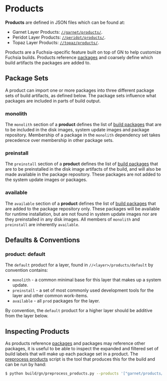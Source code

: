 # Products

**Products** are defined in JSON files which can be found at:

* Garnet Layer Products: [`//garnet/products/`][garnet-products-source].
* Peridot Layer Products: [`//peridot/products/`][peridot-products-source].
* Topaz Layer Products: [`//topaz/products/`][topaz-products-source].

Products are a Fuchsia-specific feature built on top of GN to help customize
Fuchsia builds. Products reference [packages](packages.md) and coarsely
define which build artifacts the packages are added to.

## Package Sets

A product can import one or more packages into three different package sets
of build artifacts, as defined below. The package sets influence what
packages are included in parts of build output.

### monolith

The `monolith` section of a **product** defines the list of [build
packages](packages.md) that are to be included in the disk images, system
update images and package repository. Membership of a package in the
`monolith` dependency set takes precedence over membership in other package
sets.

### preinstall

The `preinstall` section of a **product** defines the list of [build
packages](packages.md) that are to be preinstalled in the disk image
artifacts of the build, and will also be made available in the package
repository. These packages are not added to the system update images or
packages.

### available

The `available` section of a **product** defines the list of [build
packages](packages.md) that are added to the package repository only. These
packages will be available for runtime installation, but are not found in
system update images nor are they preinstalled in any disk images. All
members of `monolith` and `preinstall` are inherently `available`.

## Defaults & Conventions

### product: default

The `default` product for a layer, found in `//<layer>/products/default` by
convention contains:

* `monolith` - a common minimal base for this layer that makes up a system
  update.
* `preinstall` - a set of most commonly used development tools for the layer
  and other common work-items.
* `available` - all `prod` packages for the layer.

By convention, the `default` product for a higher layer should be additive
from the layer below.

## Inspecting Products

As products reference [packages](packages.md) and packages may reference
other packages, it is useful to be able to inspect the expanded and filtered
set of build labels that will make up each package set in a product. The
[preprocess products][preprocess-products-py] script is the tool that
produces this for the build and can be run by hand:

```bash
$ python build/gn/preprocess_products.py --products '["garnet/products/default"]'
```

[garnet-products-source]: https://fuchsia.googlesource.com/garnet/+/master/products/
[peridot-products-source]: https://fuchsia.googlesource.com/peridot/+/master/products/
[topaz-products-source]: https://fuchsia.googlesource.com/topaz/+/master/products/
[preprocess-products-py]: https://fuchsia.googlesource.com/build/+/master/gn/preprocess_products.py
